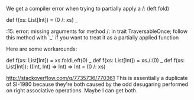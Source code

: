 We get a compiler error when trying to partially apply a /: (left fold)

def f(xs: List[Int]) = (0 /: xs) _

<console>:15: error: missing arguments for method /: in trait TraversableOnce;
follow this method with `_' if you want to treat it as a partially applied function

Here are some workarounds:

def f(xs: List[Int]) = xs.foldLeft(0) _
def f(xs: List[Int]) = xs./:(0) _
def f(xs: List[Int]): ((Int, Int) => Int) => Int = (0 /: xs)

http://stackoverflow.com/q/7735736/770361
This is essentially a duplicate of SI-1980 because they're both caused by the odd desugaring performed on right associative operations.  Maybe I can get both.
